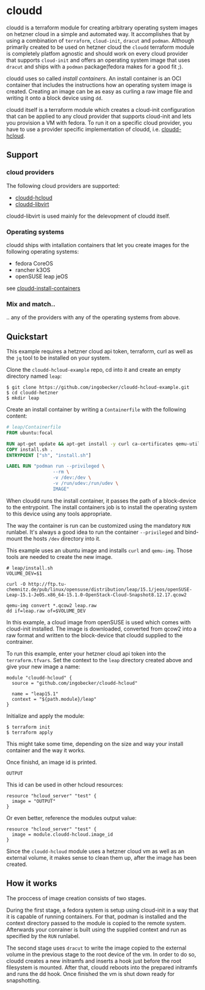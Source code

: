 # cloudd

cloudd is a terraform module for creating arbitrary operating system images on hetzner cloud in a simple and automated way. It accomplishes that by using a combination of `terraform`, `cloud-init`, `dracut` and `podman`. Although primarily created to be used on hetzner cloud the `cloudd` terraform module is completely platfom agnostic and should work on every cloud provider that supports `cloud-init` and offers an operating system image that uses `dracut` and ships with a `podman` package(fedora makes for a good fit ;).

cloudd uses so called *install containers*. An install container is an OCI container that includes the instructions how an operating system image is created. Creating an image can be as easy as curling a raw image file and writing it onto a block device using `dd`.

cloudd itself is a terraform module which creates a cloud-init configuration that can be applied to any cloud provider that supports cloud-init and lets you provision a VM with fedora. To run it on a specific cloud provider, you have to use a provider specific implementation of cloudd, i.e. [cloudd-hcloud](https://github.com/ingobecker/cloudd-hcloud).

## Support

### cloud providers

The following cloud providers are supported:

* [cloudd-hcloud](https://github.com/ingobecker/cloudd-hcloud)
* [cloudd-libvirt](https://github.com/ingobecker/cloudd-libvirt)

cloudd-libvirt is used mainly for the delevopment of cloudd itself.

### Operating systems

cloudd ships with intallation containers that let you create images for the following operating systems:

* fedora CoreOS
* rancher k3OS
* openSUSE leap jeOS

see [cloudd-install-containers](https://github.com/ingobecker/cloudd-install-containers)

### Mix and match..

.. any of the providers with any of the operating systems from above.

## Quickstart

This example requires a hetzner cloud api token, terraform, curl as well as the `jq` tool to be installed on your system.

Clone the `cloudd-hcloud-example` repo, cd into it and create an empty directory named `leap`:

```Shell
$ git clone https://github.com/ingobecker/cloudd-hcloud-example.git
$ cd cloudd-hetzner
$ mkdir leap
```

Create an install container by writing a `Containerfile` with the following content:

```Dockerfile
# leap/Containerfile
FROM ubuntu:focal

RUN apt-get update && apt-get install -y curl ca-certificates qemu-utils
COPY install.sh .
ENTRYPOINT ["sh", "install.sh"]

LABEL RUN "podman run --privileged \
                 --rm \
                 -v /dev:/dev \
                 -v /run/udev:/run/udev \
                 IMAGE"
```

When cloudd runs the install container, it passes the path of a block-device to the entrypoint. The install containers job is to install the operating system to this device using any tools appropriate.

The way the container is run can be customized using the mandatory `RUN` runlabel. It's always a good idea to run the container `--privileged` and bind-mount the hosts `/dev` directory into it.

This example uses an ubuntu image and installs `curl` and `qemu-img`. Those tools are needed to create the new image.

```Shell
# leap/install.sh
VOLUME_DEV=$1

curl -O http://ftp.tu-chemnitz.de/pub/linux/opensuse/distribution/leap/15.1/jeos/openSUSE-Leap-15.1-JeOS.x86_64-15.1.0-OpenStack-Cloud-Snapshot8.12.17.qcow2

qemu-img convert *.qcow2 leap.raw
dd if=leap.raw of=$VOLUME_DEV
```

In this example, a cloud image from openSUSE is used which comes with cloud-init installed. The image is downloaded, converted from qcow2 into a raw format and written to the block-device that cloudd supplied to the contrainer.

To run this example, enter your hetzner cloud api token into the `terraform.tfvars`. Set the context to the `leap` directory created above and give your new image a name:

```HCL
module "cloudd-hcloud" {
  source = "github.com/ingobecker/cloudd-hcloud"

  name = "leap15.1"
  context = "${path.module}/leap"
}
```

Initialize and apply the module:

```Shell
$ terraform init
$ terraform apply
```

This might take some time, depending on the size and way your install container and the way it works.

Once finishd, an image id is printed.
```
OUTPUT
```
This id can be used in other hcloud resources:

```HCL
resource "hcloud_server" "test" {
  image = "OUTPUT"
}
```

Or even better, reference the modules output value:

```HCL
resource "hcloud_server" "test" {
  image = module.cloudd-hcloud.image_id
}
```

Since the `cloudd-hcloud` module uses a hetzner cloud vm as well as an external volume, it makes sense to clean them up, after the image has been created.

## How it works

The proccess of image creation consists of two stages.

During the first stage, a fedora system is setup using cloud-init in a way that it is capable of running containers. For that, podman is installed and the context directory passed to the module is copied to the remote system. Afterwards your conrainer is built using the supplied context and run as specified by the `RUN` runlabel.

The second stage uses `dracut` to write the image copied to the external volume in the previous stage to the root device of the vm. In order to do so, cloudd creates a new initramfs and inserts a hook just before the root filesystem is mounted. After that, cloudd reboots into the prepared initramfs and runs the dd hook. Once finished the vm is shut down ready for snapshotting.
